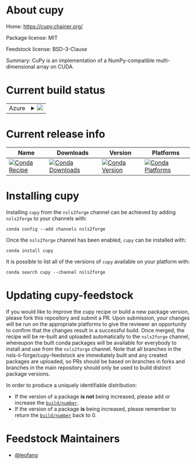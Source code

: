 About cupy
==========

Home: https://cupy.chainer.org/

Package license: MIT

Feedstock license: BSD-3-Clause

Summary: CuPy is an implementation of a NumPy-compatible multi-dimensional array on CUDA.



Current build status
====================


<table>
    
  <tr>
    <td>Azure</td>
    <td>
      <details>
        <summary>
          <a href="https://dev.azure.com/nsls2forge/nsls2forge/_build/latest?definitionId=182&branchName=master">
            <img src="https://dev.azure.com/nsls2forge/nsls2forge/_apis/build/status/cupy-feedstock?branchName=master">
          </a>
        </summary>
        <table>
          <thead><tr><th>Variant</th><th>Status</th></tr></thead>
          <tbody><tr>
              <td>linux_64_cuda_compiler_version10.0python3.6</td>
              <td>
                <a href="https://dev.azure.com/nsls2forge/nsls2forge/_build/latest?definitionId=182&branchName=master">
                  <img src="https://dev.azure.com/nsls2forge/nsls2forge/_apis/build/status/cupy-feedstock?branchName=master&jobName=linux&configuration=linux_64_cuda_compiler_version10.0python3.6" alt="variant">
                </a>
              </td>
            </tr><tr>
              <td>linux_64_cuda_compiler_version10.0python3.7</td>
              <td>
                <a href="https://dev.azure.com/nsls2forge/nsls2forge/_build/latest?definitionId=182&branchName=master">
                  <img src="https://dev.azure.com/nsls2forge/nsls2forge/_apis/build/status/cupy-feedstock?branchName=master&jobName=linux&configuration=linux_64_cuda_compiler_version10.0python3.7" alt="variant">
                </a>
              </td>
            </tr><tr>
              <td>linux_64_cuda_compiler_version10.0python3.8</td>
              <td>
                <a href="https://dev.azure.com/nsls2forge/nsls2forge/_build/latest?definitionId=182&branchName=master">
                  <img src="https://dev.azure.com/nsls2forge/nsls2forge/_apis/build/status/cupy-feedstock?branchName=master&jobName=linux&configuration=linux_64_cuda_compiler_version10.0python3.8" alt="variant">
                </a>
              </td>
            </tr><tr>
              <td>linux_64_cuda_compiler_version10.1python3.6</td>
              <td>
                <a href="https://dev.azure.com/nsls2forge/nsls2forge/_build/latest?definitionId=182&branchName=master">
                  <img src="https://dev.azure.com/nsls2forge/nsls2forge/_apis/build/status/cupy-feedstock?branchName=master&jobName=linux&configuration=linux_64_cuda_compiler_version10.1python3.6" alt="variant">
                </a>
              </td>
            </tr><tr>
              <td>linux_64_cuda_compiler_version10.1python3.7</td>
              <td>
                <a href="https://dev.azure.com/nsls2forge/nsls2forge/_build/latest?definitionId=182&branchName=master">
                  <img src="https://dev.azure.com/nsls2forge/nsls2forge/_apis/build/status/cupy-feedstock?branchName=master&jobName=linux&configuration=linux_64_cuda_compiler_version10.1python3.7" alt="variant">
                </a>
              </td>
            </tr><tr>
              <td>linux_64_cuda_compiler_version10.1python3.8</td>
              <td>
                <a href="https://dev.azure.com/nsls2forge/nsls2forge/_build/latest?definitionId=182&branchName=master">
                  <img src="https://dev.azure.com/nsls2forge/nsls2forge/_apis/build/status/cupy-feedstock?branchName=master&jobName=linux&configuration=linux_64_cuda_compiler_version10.1python3.8" alt="variant">
                </a>
              </td>
            </tr><tr>
              <td>linux_64_cuda_compiler_version10.2python3.6</td>
              <td>
                <a href="https://dev.azure.com/nsls2forge/nsls2forge/_build/latest?definitionId=182&branchName=master">
                  <img src="https://dev.azure.com/nsls2forge/nsls2forge/_apis/build/status/cupy-feedstock?branchName=master&jobName=linux&configuration=linux_64_cuda_compiler_version10.2python3.6" alt="variant">
                </a>
              </td>
            </tr><tr>
              <td>linux_64_cuda_compiler_version10.2python3.7</td>
              <td>
                <a href="https://dev.azure.com/nsls2forge/nsls2forge/_build/latest?definitionId=182&branchName=master">
                  <img src="https://dev.azure.com/nsls2forge/nsls2forge/_apis/build/status/cupy-feedstock?branchName=master&jobName=linux&configuration=linux_64_cuda_compiler_version10.2python3.7" alt="variant">
                </a>
              </td>
            </tr><tr>
              <td>linux_64_cuda_compiler_version10.2python3.8</td>
              <td>
                <a href="https://dev.azure.com/nsls2forge/nsls2forge/_build/latest?definitionId=182&branchName=master">
                  <img src="https://dev.azure.com/nsls2forge/nsls2forge/_apis/build/status/cupy-feedstock?branchName=master&jobName=linux&configuration=linux_64_cuda_compiler_version10.2python3.8" alt="variant">
                </a>
              </td>
            </tr><tr>
              <td>linux_64_cuda_compiler_version9.2python3.6</td>
              <td>
                <a href="https://dev.azure.com/nsls2forge/nsls2forge/_build/latest?definitionId=182&branchName=master">
                  <img src="https://dev.azure.com/nsls2forge/nsls2forge/_apis/build/status/cupy-feedstock?branchName=master&jobName=linux&configuration=linux_64_cuda_compiler_version9.2python3.6" alt="variant">
                </a>
              </td>
            </tr><tr>
              <td>linux_64_cuda_compiler_version9.2python3.7</td>
              <td>
                <a href="https://dev.azure.com/nsls2forge/nsls2forge/_build/latest?definitionId=182&branchName=master">
                  <img src="https://dev.azure.com/nsls2forge/nsls2forge/_apis/build/status/cupy-feedstock?branchName=master&jobName=linux&configuration=linux_64_cuda_compiler_version9.2python3.7" alt="variant">
                </a>
              </td>
            </tr><tr>
              <td>linux_64_cuda_compiler_version9.2python3.8</td>
              <td>
                <a href="https://dev.azure.com/nsls2forge/nsls2forge/_build/latest?definitionId=182&branchName=master">
                  <img src="https://dev.azure.com/nsls2forge/nsls2forge/_apis/build/status/cupy-feedstock?branchName=master&jobName=linux&configuration=linux_64_cuda_compiler_version9.2python3.8" alt="variant">
                </a>
              </td>
            </tr>
          </tbody>
        </table>
      </details>
    </td>
  </tr>
</table>

Current release info
====================

| Name | Downloads | Version | Platforms |
| --- | --- | --- | --- |
| [![Conda Recipe](https://img.shields.io/badge/recipe-cupy-green.svg)](https://anaconda.org/nsls2forge/cupy) | [![Conda Downloads](https://img.shields.io/conda/dn/nsls2forge/cupy.svg)](https://anaconda.org/nsls2forge/cupy) | [![Conda Version](https://img.shields.io/conda/vn/nsls2forge/cupy.svg)](https://anaconda.org/nsls2forge/cupy) | [![Conda Platforms](https://img.shields.io/conda/pn/nsls2forge/cupy.svg)](https://anaconda.org/nsls2forge/cupy) |

Installing cupy
===============

Installing `cupy` from the `nsls2forge` channel can be achieved by adding `nsls2forge` to your channels with:

```
conda config --add channels nsls2forge
```

Once the `nsls2forge` channel has been enabled, `cupy` can be installed with:

```
conda install cupy
```

It is possible to list all of the versions of `cupy` available on your platform with:

```
conda search cupy --channel nsls2forge
```




Updating cupy-feedstock
=======================

If you would like to improve the cupy recipe or build a new
package version, please fork this repository and submit a PR. Upon submission,
your changes will be run on the appropriate platforms to give the reviewer an
opportunity to confirm that the changes result in a successful build. Once
merged, the recipe will be re-built and uploaded automatically to the
`nsls2forge` channel, whereupon the built conda packages will be available for
everybody to install and use from the `nsls2forge` channel.
Note that all branches in the nsls-ii-forge/cupy-feedstock are
immediately built and any created packages are uploaded, so PRs should be based
on branches in forks and branches in the main repository should only be used to
build distinct package versions.

In order to produce a uniquely identifiable distribution:
 * If the version of a package **is not** being increased, please add or increase
   the [``build/number``](https://conda.io/docs/user-guide/tasks/build-packages/define-metadata.html#build-number-and-string).
 * If the version of a package **is** being increased, please remember to return
   the [``build/number``](https://conda.io/docs/user-guide/tasks/build-packages/define-metadata.html#build-number-and-string)
   back to 0.

Feedstock Maintainers
=====================

* [@leofang](https://github.com/leofang/)

